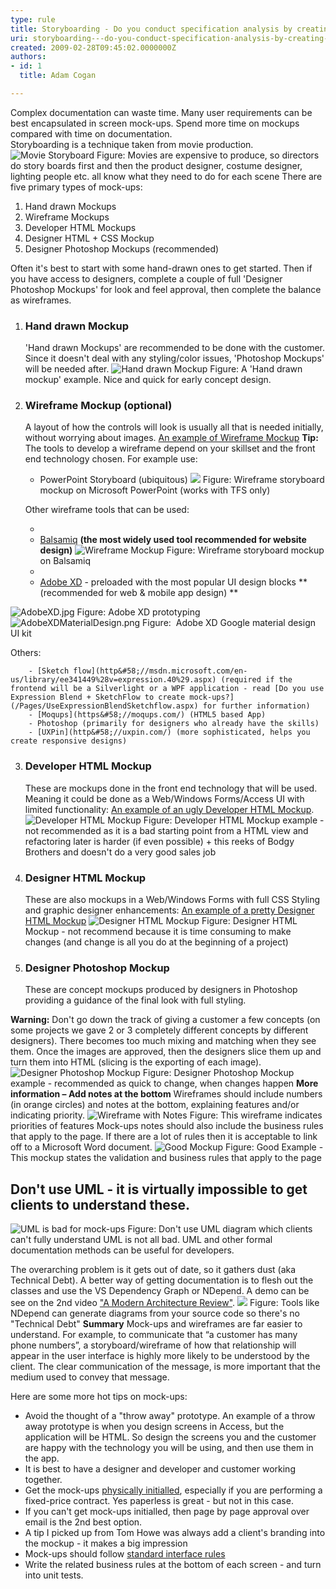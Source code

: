 ```yaml
---
type: rule
title: Storyboarding - Do you conduct specification analysis by creating mock-ups?
uri: storyboarding---do-you-conduct-specification-analysis-by-creating-mock-ups
created: 2009-02-28T09:45:02.0000000Z
authors:
- id: 1
  title: Adam Cogan

---
```


 ​​​Complex documentation can waste time. Many user requirements can be best encapsulated in screen mock-ups. Spend more time on mockups compared with time on documentation.  
Storyboarding is a technique taken from movie production.
 ![Movie Storyboard](/PublishingImages/movie-storyboard.jpg) Figure: Movies are expensive to produce, so directors do story boards first and then the product designer, costume designer, lighting people etc. all know what they need to do for each scene
There are five primary types of mock-ups:

1. Hand drawn Mockups
2. Wireframe Mockups
3. Developer HTML Mockups
4. Designer HTML + CSS Mockup
5. Designer Photoshop Mockups (recommended)


Often it's best to start with some hand-drawn ones to get started. Then if you have access to designers, complete a couple of full 'Designer Photoshop Mockups' for look and feel approval, then complete the balance as wireframes.

1. ### Hand drawn Mockup
    'Hand drawn Mockups' are recommended to be done with the customer. Since it doesn't deal with any styling/color issues, 'Photoshop Mockups' will be needed after.
 ![Hand drawn Mockup](/PublishingImages/Hand-Drawn-Mockup.jpg) Figure: A 'Hand drawn mockup' example. Nice and quick for early concept design.
2. ### Wireframe Mockup (optional)
    A layout of how the controls will look is usually all that is needed initially, without worrying about images. [An example of Wireframe Mockup](http&#58;//www.ssw.com.au/projects/ml_elaw/scenarios/index.html)
    **Tip:** The tools to develop a wireframe depend on your skillset and the front end technology chosen. For example use:

    - PowerPoint Storyboard (ubiquitous)  ![](/PublishingImages/PPStoryboard.jpg) Figure: Wireframe storyboard mockup on Microsoft PowerPoint (works with TFS only)

    Other wireframe tools that can be used:

    - 
    - [Balsamiq](http&#58;//www.balsamiq.com/) **(the most widely used tool recommended for website design)**  ![Wireframe Mockup](/PublishingImages/c24602_WireframeMockup.jpg) Figure: Wireframe storyboard mockup on Balsamiq
    - 
    - [Adobe XD](http&#58;//www.adobe.com/au/products/experience-design.html) - preloaded with the most popular UI design blocks **(recommended for web & mobile app design) **

 ![AdobeXD.jpg](/SiteAssets/storyboarding-do-you-conduct-specification-analysis-by-creating-mock-ups/AdobeXD.jpg) Figure: Adobe XD prototyping
​​​​​![AdobeXDMaterialDesign.png](/PublishingImages/AdobeXDMaterialDesign.png)
Figure:  Adobe XD Google material design UI kit

Others:

        - [Sketch flow](http&#58;//msdn.microsoft.com/en-us/library/ee341449%28v=expression.40%29.aspx) (required if the frontend will be a Silverlight or a WPF application - read [Do you use Expression Blend + SketchFlow to create mock-ups?](/Pages/UseExpressionBlendSketchflow.aspx) for further information)
        - [Moqups](https&#58;//moqups.com/) (HTML5 based App)
        - Photoshop (primarily for designers who already have the skills)
        - ​​[UXPin](http&#58;//uxpin.com/) (more sophisticated, helps you create responsive designs)
3. ### Developer HTML Mockup
    These are mockups done in the front end technology that will be used. Meaning it could be done as a Web/Windows Forms/Access UI with limited functionality:
    [An example of an ugly Developer HTML Mockup](http&#58;//www.ssw.com.au/Projects/AC_Metalcorp/Default.aspx).
 ![Developer HTML Mockup](/PublishingImages/1d9b4a_DeveloperHTMLMockup.jpg) Figure: Developer HTML Mockup example - not recommended as it is a bad starting point from a HTML view and refactoring later is harder (if even possible) + this reeks of Bodgy Brothers and doesn't do a very good sales job
4. ### Designer HTML Mockup
    These are also mockups in a Web/Windows Forms with full CSS Styling and graphic designer enhancements:
    [An example of a pretty Designer HTML Mockup](http&#58;//www.ssw.com.au/projects/ml_elaw/html/clientpage.html)
 ![Designer HTML Mockup](/PublishingImages/11fe40_HTMLMockup.jpg) Figure: Designer HTML Mockup - not recommend because it is time consuming to make changes (and change is all you do at the beginning of a project)
5. ### Designer Photoshop Mockup
    These are concept mockups produced by designers in Photoshop providing a guidance of the final look with full styling.

**Warning:** Don't go down the track of giving a customer a few concepts (on some projects we gave 2 or 3 completely different concepts by different designers). There becomes too much mixing and matching when they see them. Once the images are approved, then the designers slice them up and turn them into HTML (slicing is the exporting of each image).
 ![Designer Photoshop Mockup](/PublishingImages/1d6c03_PSMockup.jpg) Figure: Designer Photoshop Mockup example - recommended as quick to change, when changes happen     **More information – Add notes at the bottom**
    Wireframes should include numbers (in orange circles) and notes at the bottom, explaining features and/or indicating priority.
 ![Wireframe with Notes](/PublishingImages/wireframe-with-notes.jpg) Figure: This wireframe indicates priorities of features     Mock-ups notes should also include the business rules that apply to the page. If there are a lot of rules then it is acceptable to link off to a Microsoft Word document.
 ![Good Mockup](/PublishingImages/88215b_Mockup_1.jpg) Figure: Good Example - This mockup states the validation and business rules that apply to the page


## Don't use UML - it is virtually impossible to get clients to understand these.
 ![UML is bad for mock-ups](/PublishingImages/Bad-UML.jpg) Figure: Don't use UML diagram which clients can't fully understand
UML is not all bad. UML and other formal documentation methods can be useful for developers.

The overarching problem is it gets out of date, so it gathers dust (aka Technical Debt).
A better way of getting documentation is to flesh out the classes and use the VS Dependency Graph or NDepend.
A demo can be see on the 2nd video ["A Modern Architecture Review"](http&#58;//channel9.msdn.com/Events/TechEd/Australia/2012?sort=sequential&amp;direction=desc&amp;term=&amp;s=adam%2Bcogan).
 ![](/PublishingImages/23f19c_ndepend.png) Figure: Tools like NDepend can generate diagrams from your source code so there's no "Technical Debt" 
**Summary**
Mock-ups and wireframes are far easier to understand. 
For example, to communicate that “a customer has many phone numbers”, a storyboard/wireframe of how that relationship will appear in the user interface is highly more likely to be understood by the client.
The clear communication of the message, is more important that the medium used to convey that message.


Here are some more hot tips on mock-ups:

- Avoid the thought of a "throw away" prototype. An example of a throw away prototype is when you design screens in Access, but the application will be HTML. So design the screens you and the customer are happy with the technology you will be using, and then use them in the app.
- It is best to have a designer and developer and customer working together.
- Get the mock-ups [physically initialled](/Pages/AskClientsToInitialYourWork.aspx), especially if you are performing a fixed-price contract. Yes paperless is great - but not in this case.
- If you can't get mock-ups initialled, then page by page approval over email is the 2nd best option.
- A tip I picked up from Tom Howe was always add a client's branding into the mockup - it makes a big impression
- Mock-ups should follow [standard interface rules](http&#58;//www.ssw.com.au/ssw/Standards/Rules/RulesToBetterInterfaces.aspx)
- Write the related business rules at the bottom of each screen - and turn into unit tests.



